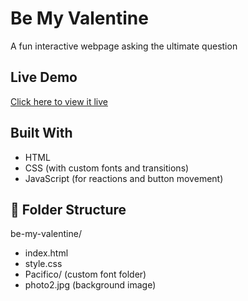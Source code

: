 # Be My Valentine

A fun interactive webpage asking the ultimate question

##  Live Demo

 [Click here to view it live](https://ysuovnii.github.io/be-my-valentine/)  

## Built With

- HTML
- CSS (with custom fonts and transitions)
- JavaScript (for reactions and button movement)

## 📂 Folder Structure
be-my-valentine/
- index.html
- style.css
- Pacifico/ (custom font folder)
- photo2.jpg (background image)

